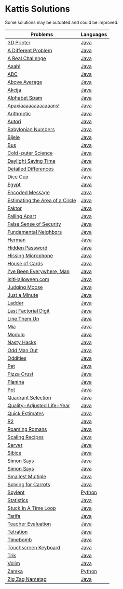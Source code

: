 # Kattis Solutions
Some solutions may be outdated and could be improved.


| Problems | Languages |
| - | - |
| [3D Printer](https://open.kattis.com/problems/threedprinter) | [Java](https://github.com/shakeelsamsu/Kattis/blob/master/src/threedprinter.java) |
| [A Different Problem](https://open.kattis.com/problems/different) | [Java](https://github.com/shakeelsamsu/Kattis/blob/master/src/different.java) |
| [A Real Challenge](https://open.kattis.com/problems/areal) | [Java](https://github.com/shakeelsamsu/Kattis/blob/master/src/areal.java) |
| [Aaah!](https://open.kattis.com/problems/aaah) | [Java](https://github.com/shakeelsamsu/Kattis/blob/master/src/aaah.java) |
| [ABC](https://open.kattis.com/problems/abc) | [Java](https://github.com/shakeelsamsu/Kattis/blob/master/src/abc.java) |
| [Above Average](https://open.kattis.com/problems/aboveaverage) | [Java](https://github.com/shakeelsamsu/Kattis/blob/master/src/aboveaverage.java) |
| [Akcija](https://open.kattis.com/problems/akcija) | [Java](https://github.com/shakeelsamsu/Kattis/blob/master/src/akcija.java) |
| [Alphabet Spam](https://open.kattis.com/problems/alphabetspam) | [Java](https://github.com/shakeelsamsu/Kattis/blob/master/src/alphabetspam.java) |
| [Apaxiaaaaaaaaaaaans!](https://open.kattis.com/problems/apaxiaaans) | [Java](https://github.com/shakeelsamsu/Kattis/blob/master/src/apaxiaaans.java) |
| [Arithmetic](https://open.kattis.com/problems/arithmetic) | [Java](https://github.com/shakeelsamsu/Kattis/blob/master/src/arithmetic.java) |
| [Autori](https://open.kattis.com/problems/autori) | [Java](https://github.com/shakeelsamsu/Kattis/blob/master/src/autori.java) |
| [Babylonian Numbers](https://open.kattis.com/problems/babylonian) | [Java](https://github.com/shakeelsamsu/Kattis/blob/master/src/babylonian.java) |
| [Bijele](https://open.kattis.com/problems/bijele) | [Java](https://github.com/shakeelsamsu/Kattis/blob/master/src/bijele.java) |
| [Bus](https://open.kattis.com/problems/bus) | [Java](https://github.com/shakeelsamsu/Kattis/blob/master/src/bus.java) |
| [Cold-puter Science](https://open.kattis.com/problems/cold) | [Java](https://github.com/shakeelsamsu/Kattis/blob/master/src/cold.java) |
| [Daylight Saving Time](https://open.kattis.com/problems/dst) | [Java](https://github.com/shakeelsamsu/Kattis/blob/master/src/dst.java) |
| [Detailed Differences](https://open.kattis.com/problems/detaileddifferences) | [Java](https://github.com/shakeelsamsu/Kattis/blob/master/src/detaileddifferences.java) |
| [Dice Cup](https://open.kattis.com/problems/dicecup) | [Java](https://github.com/shakeelsamsu/Kattis/blob/master/src/dicecup.java) |
| [Egypt](https://open.kattis.com/problems/egypt) | [Java](https://github.com/shakeelsamsu/Kattis/blob/master/src/egypt.java) |
| [Encoded Message](https://open.kattis.com/problems/encodedmessage) | [Java](https://github.com/shakeelsamsu/Kattis/blob/master/src/encodedmessage.java) |
| [Estimating the Area of a Circle](https://open.kattis.com/problems/estimatingtheareaofacircle) | [Java](https://github.com/shakeelsamsu/Kattis/blob/master/src/estimatingtheareaofacircle.java) |
| [Faktor](https://open.kattis.com/problems/faktor) | [Java](https://github.com/shakeelsamsu/Kattis/blob/master/src/faktor.java) |
| [Falling Apart](https://open.kattis.com/problems/fallingapart) | [Java](https://github.com/shakeelsamsu/Kattis/blob/master/src/fallingapart.java) |
| [False Sense of Security](https://open.kattis.com/problems/falsesecurity) | [Java](https://github.com/shakeelsamsu/Kattis/blob/master/src/falsesecurity.java) |
| [Fundamental Neighbors](https://open.kattis.com/problems/fundamentalneighbors) | [Java](https://github.com/shakeelsamsu/Kattis/blob/master/src/fundamentalneighbors.java) |
| [Herman](https://open.kattis.com/problems/herman) | [Java](https://github.com/shakeelsamsu/Kattis/blob/master/src/herman.java) |
| [Hidden Password](https://open.kattis.com/problems/hidden) | [Java](https://github.com/shakeelsamsu/Kattis/blob/master/src/hidden.java) |
| [Hissing Microphone](https://open.kattis.com/problems/hissingmicrophone) | [Java](https://github.com/shakeelsamsu/Kattis/blob/master/src/hissingmicrophone.java) |
| [House of Cards](https://open.kattis.com/problems/houseofcards) | [Java](https://github.com/shakeelsamsu/Kattis/blob/master/src/houseofcards.java) |
| [I&#039;ve Been Everywhere, Man](https://open.kattis.com/problems/everywhere) | [Java](https://github.com/shakeelsamsu/Kattis/blob/master/src/everywhere.java) |
| [IsItHalloween.com](https://open.kattis.com/problems/isithalloween) | [Java](https://github.com/shakeelsamsu/Kattis/blob/master/src/isithalloween.java) |
| [Judging Moose](https://open.kattis.com/problems/judgingmoose) | [Java](https://github.com/shakeelsamsu/Kattis/blob/master/src/judgingmoose.java) |
| [Just a Minute](https://open.kattis.com/problems/justaminute) | [Java](https://github.com/shakeelsamsu/Kattis/blob/master/src/justaminute.java) |
| [Ladder](https://open.kattis.com/problems/ladder) | [Java](https://github.com/shakeelsamsu/Kattis/blob/master/src/ladder.java) |
| [Last Factorial Digit](https://open.kattis.com/problems/lastfactorialdigit) | [Java](https://github.com/shakeelsamsu/Kattis/blob/master/src/lastfactorialdigit.java) |
| [Line Them Up](https://open.kattis.com/problems/lineup) | [Java](https://github.com/shakeelsamsu/Kattis/blob/master/src/lineup.java) |
| [Mia](https://open.kattis.com/problems/mia) | [Java](https://github.com/shakeelsamsu/Kattis/blob/master/src/mia.java) |
| [Modulo](https://open.kattis.com/problems/modulo) | [Java](https://github.com/shakeelsamsu/Kattis/blob/master/src/modulo.java) |
| [Nasty Hacks](https://open.kattis.com/problems/nastyhacks) | [Java](https://github.com/shakeelsamsu/Kattis/blob/master/src/nastyhacks.java) |
| [Odd Man Out](https://open.kattis.com/problems/oddmanout) | [Java](https://github.com/shakeelsamsu/Kattis/blob/master/src/oddmanout.java) |
| [Oddities](https://open.kattis.com/problems/oddities) | [Java](https://github.com/shakeelsamsu/Kattis/blob/master/src/oddities.java) |
| [Pet](https://open.kattis.com/problems/pet) | [Java](https://github.com/shakeelsamsu/Kattis/blob/master/src/pet.java) |
| [Pizza Crust](https://open.kattis.com/problems/pizza2) | [Java](https://github.com/shakeelsamsu/Kattis/blob/master/src/pizza2.java) |
| [Planina](https://open.kattis.com/problems/planina) | [Java](https://github.com/shakeelsamsu/Kattis/blob/master/src/planina.java) |
| [Pot](https://open.kattis.com/problems/pot) | [Java](https://github.com/shakeelsamsu/Kattis/blob/master/src/pot.java) |
| [Quadrant Selection](https://open.kattis.com/problems/quadrant) | [Java](https://github.com/shakeelsamsu/Kattis/blob/master/src/quadrant.java) |
| [Quality-Adjusted Life-Year](https://open.kattis.com/problems/qaly) | [Java](https://github.com/shakeelsamsu/Kattis/blob/master/src/qaly.java) |
| [Quick Estimates](https://open.kattis.com/problems/quickestimate) | [Java](https://github.com/shakeelsamsu/Kattis/blob/master/src/quickestimate.java) |
| [R2](https://open.kattis.com/problems/r2) | [Java](https://github.com/shakeelsamsu/Kattis/blob/master/src/r2.java) |
| [Roaming Romans](https://open.kattis.com/problems/romans) | [Java](https://github.com/shakeelsamsu/Kattis/blob/master/src/romans.java) |
| [Scaling Recipes](https://open.kattis.com/problems/recipes) | [Java](https://github.com/shakeelsamsu/Kattis/blob/master/src/recipes.java) |
| [Server](https://open.kattis.com/problems/server) | [Java](https://github.com/shakeelsamsu/Kattis/blob/master/src/server.java) |
| [Sibice](https://open.kattis.com/problems/sibice) | [Java](https://github.com/shakeelsamsu/Kattis/blob/master/src/sibice.java) |
| [Simon Says](https://open.kattis.com/problems/simonsays) | [Java](https://github.com/shakeelsamsu/Kattis/blob/master/src/simonsays.java) |
| [Simon Says](https://open.kattis.com/problems/simon) | [Java](https://github.com/shakeelsamsu/Kattis/blob/master/src/simon.java) |
| [Smallest Multiple](https://open.kattis.com/problems/smallestmultiple) | [Java](https://github.com/shakeelsamsu/Kattis/blob/master/src/smallestmultiple.java) |
| [Solving for Carrots](https://open.kattis.com/problems/carrots) | [Java](https://github.com/shakeelsamsu/Kattis/blob/master/src/carrots.java) |
| [Soylent](https://open.kattis.com/problems/soylent) | [Python](https://github.com/shakeelsamsu/Kattis/blob/master/src/soylent.py) |
| [Statistics](https://open.kattis.com/problems/statistics) | [Java](https://github.com/shakeelsamsu/Kattis/blob/master/src/statistics.java) |
| [Stuck In A Time Loop](https://open.kattis.com/problems/timeloop) | [Java](https://github.com/shakeelsamsu/Kattis/blob/master/src/timeloop.java) |
| [Tarifa](https://open.kattis.com/problems/tarifa) | [Java](https://github.com/shakeelsamsu/Kattis/blob/master/src/tarifa.java) |
| [Teacher Evaluation](https://open.kattis.com/problems/teacherevaluation) | [Java](https://github.com/shakeelsamsu/Kattis/blob/master/src/teacherevaluation.java) |
| [Tetration](https://open.kattis.com/problems/tetration) | [Java](https://github.com/shakeelsamsu/Kattis/blob/master/src/tetration.java) |
| [Timebomb](https://open.kattis.com/problems/timebomb) | [Java](https://github.com/shakeelsamsu/Kattis/blob/master/src/timebomb.java) |
| [Touchscreen Keyboard](https://open.kattis.com/problems/touchscreenkeyboard) | [Java](https://github.com/shakeelsamsu/Kattis/blob/master/src/touchscreenkeyboard.java) |
| [Trik](https://open.kattis.com/problems/trik) | [Java](https://github.com/shakeelsamsu/Kattis/blob/master/src/trik.java) |
| [Volim](https://open.kattis.com/problems/volim) | [Java](https://github.com/shakeelsamsu/Kattis/blob/master/src/volim.java) |
| [Zamka](https://open.kattis.com/problems/zamka) | [Python](https://github.com/shakeelsamsu/Kattis/blob/master/src/zamka.py) |
| [Zig Zag Nametag](https://open.kattis.com/problems/zigzag) | [Java](https://github.com/shakeelsamsu/Kattis/blob/master/src/zigzag.java) |
